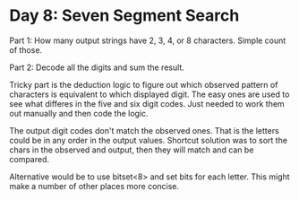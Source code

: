 # Day 8: Seven Segment Search

Part 1: How many output strings have 2, 3, 4, or 8 characters. Simple count of those.

Part 2: Decode all the digits and sum the result.

Tricky part is the deduction logic to figure out which observed pattern of characters is equivalent to which displayed digit. The easy ones are used to see what differes in the five and six digit codes. Just needed to work them out manually and then code the logic.

The output digit codes don't match the observed ones. That is the letters could be in any order in the output values. Shortcut solution was to sort the chars in the observed and output, then they will match and can be compared.

Alternative would be to use bitset<8> and set bits for each letter. This might make a number of other places more concise.
